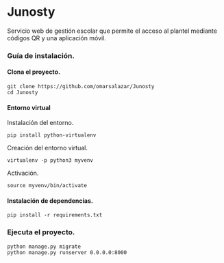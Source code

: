 # Junosty
Servicio web de gestión escolar que permite el acceso al plantel mediante códigos QR y una aplicación móvil. 

### Guía de instalación.

#### Clona el proyecto.
```
git clone https://github.com/omarsalazar/Junosty
cd Junosty
```

#### Entorno virtual

Instalación del entorno.
```
pip install python-virtualenv
```
Creación del entorno virtual.
```
virtualenv -p python3 myvenv
```
Activación.
```
source myvenv/bin/activate
```

#### Instalación de dependencias.
```
pip install -r requirements.txt
```
### Ejecuta el proyecto.
```
python manage.py migrate
python manage.py runserver 0.0.0.0:8000
```

